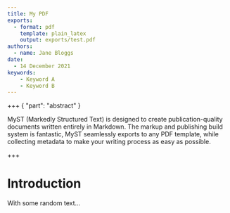 ```yaml
---
title: My PDF
exports:
  - format: pdf
    template: plain_latex
    output: exports/test.pdf
authors:
  - name: Jane Bloggs
date:
  - 14 December 2021
keywords:
    - Keyword A
    - Keyword B
---
```


<!-- Even plain template requires the following tex packages: -->
<!--
    - datetime
    - fmtcount
 -->

+++ { "part": "abstract" }

MyST (Markedly Structured Text) is designed to create publication-quality documents
written entirely in Markdown. The markup and publishing build system is fantastic,
MyST seamlessly exports to any PDF template, while collecting metadata to make your
writing process as easy as possible.

+++

# Introduction

With some random text...
